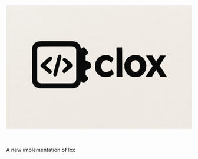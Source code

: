 <p align="center">
  <img src="docs/asset/logo.png" alt="CLOX logo">
</p>

<div>&nbsp;</div>

A new implementation of lox

